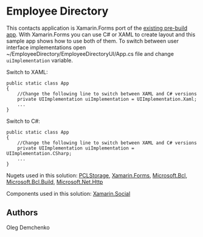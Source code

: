 Employee Directory
==========

This contacts application is Xamarin.Forms port of the [existing pre-build app](http://xamarin.com/prebuilt/employeedirectory). 
With Xamarin.Forms you can use C# or XAML to create layout and this sample app shows how to use both of them. To switch between user interface implementations open  ~/EmployeeDirectory/EmployeeDirectoryUI/App.cs file and change `uiImplementation` variable. 

Switch to XAML:

    public static class App
    {
        //Change the following line to switch between XAML and C# versions
        private UIImplementation uiImplementation = UIImplementation.Xaml;
        ...
    }
    
Switch to C#:

    public static class App
    {
        //Change the following line to switch between XAML and C# versions
        private UIImplementation uiImplementation = UIImplementation.CSharp;
        ...
    }

Nugets used in this solution: [PCLStorage](http://www.nuget.org/packages/PCLStorage/0.9.3), [Xamarin.Forms]("http://xamarin.com/forms"), [Microsoft.Bcl]("https://www.nuget.org/packages/Microsoft.Bcl/1.1.8"), [Microsoft.Bcl.Build]("http://www.nuget.org/packages/Microsoft.Bcl.Build/1.0.14"), [Microsoft.Net.Http]("https://www.nuget.org/packages/Microsoft.Net.Http/2.2.22") 

Components used in this solution: [Xamarin.Social]("http://components.xamarin.com/view/xamarin.social")

Authors
---------
Oleg Demchenko